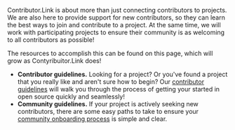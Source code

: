 Contributor.Link is about more than just connecting contributors to projects. We are also here to provide support for new contributors, so they can learn the best ways to join and contribute to a project. At the same time, we will work with participating projects to ensure their community is as welcoming to all contributors as possible! 

The resources to accomplish this can be found on this page, which will grow as Contyribuitor.Link does!

- **Contributor guidelines.** Looking for a project? Or you've found a project that you really like and aren't sure how to begin? Our [contributor guidelines](/contribguide) will walk you through the process of getting your started in open source quickly and seamlessly!
- **Community guidelines.** If your project is actively seeking new contributors, there are some easy paths to take to ensure your [community onboarding process](/communityguide) is simple and clear.
